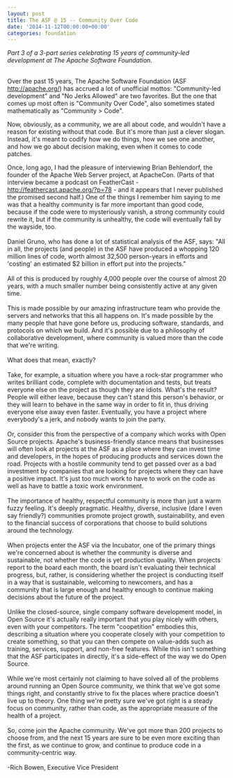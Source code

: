 ```yaml
---
layout: post
title: The ASF @ 15 -- Community Over Code
date: '2014-11-12T00:00:00+00:00'
categories: foundation
---
```

<div><em>Part 3 of a 3-part&nbsp;series celebrating 15 years of community-led development at The Apache Software Foundation.</em></div> 
  <div><br /></div> 
  <div> 
    <p>Over the past 15 years, The Apache Software Foundation (ASF <a href="http://apache.org/">http://apache.org/</a>) has accrued a lot of unofficial mottos: &quot;Community-led development&quot; and &quot;No Jerks Allowed&quot; are two favorites. But the one that comes up most often is &quot;Community Over Code&quot;, also sometimes stated mathematically as &quot;Community &gt; Code&quot;.</p> 
    <p>Now, obviously, as a community, we are all about code, and wouldn't have a reason for existing without that code. But it's more than just a clever slogan. Instead, it's meant to codify how we do things, how we see one another, and how we go about decision making, even when it comes to code patches.</p> 
  </div> 
  <div>Once, long ago, I had the pleasure of interviewing Brian Behlendorf, the founder of the Apache Web Server project, at ApacheCon. (Parts of that interview became a podcast on FeatherCast - <a href="http://feathercast.apache.org/?p=78">http://feathercast.apache.org/?p=78</a> - and it appears that I never published the promised second half.) One of the things I remember him saying to me was that a healthy community is far more important than good code, because if the code were to mysteriously vanish, a strong community could rewrite it, but if the community is unhealthy, the code will eventually fall by the wayside, too.&nbsp;</div> 
  <div><br /></div> 
  <div>Daniel Gruno, who has done a lot of statistical analysis of the ASF, says: &quot;All in all, the projects (and people) in the ASF have produced a whopping 120 million lines of code, worth almost 32,500 person-years in efforts and 'costing' an estimated $2 billion in effort put into the projects.&quot;</div> 
  <div><br /></div> 
  <div>All of this is produced by roughly 4,000 people over the course of almost 20 years, with a much smaller number being consistently active at any given time.</div> 
  <div><br /></div> 
  <div>This is made possible by our amazing infrastructure team who provide the servers and networks that this all happens on. It's made possible by the many people that have gone before us, producing software, standards, and protocols on which we build. And it's possible due to a philosophy of collaborative development, where community is valued more than the code that we're writing.</div> 
  <div><br /></div> 
  <div>What does that mean, exactly?</div> 
  <div><br /></div> 
  <div>Take, for example, a situation where you have a rock-star programmer who writes brilliant code, complete with documentation and tests, but treats everyone else on the project as though they are idiots. What's the result? People will either leave, because they can't stand this person's behavior, or they will learn to behave in the same way in order to fit in, thus driving everyone else away even faster. Eventually, you have a project where everybody's a jerk, and nobody wants to join the party.</div> 
  <div><br /></div> 
  <div>Or, consider this from the perspective of a company which works with Open Source projects. Apache's business-friendly stance means that businesses will often look at projects at the ASF as a place where they can invest time and developers, in the hopes of producing products and services down the road. Projects with a hostile community tend to get passed over as a bad investment by companies that are looking for projects where they can have a positive impact. It's just too much work to have to work on the code as well as have to battle a toxic work environment.</div> 
  <div><br /></div> 
  <div>The importance of healthy, respectful community is more than just a warm fuzzy feeling. It's deeply pragmatic. Healthy, diverse, inclusive (dare I even say friendly?) communities promote project growth, sustainability, and even to the financial success of corporations that choose to build solutions around the technology.</div> 
  <div><br /></div> 
  <div>When projects enter the ASF via the Incubator, one of the primary things we're concerned about is whether the community is diverse and sustainable, not whether the code is yet production quality. When projects report to the board each month, the board isn't evaluating their technical progress, but, rather, is considering whether the project is conducting itself in a way that is sustainable, welcoming to newcomers, and has a community that is large enough and healthy enough to continue making decisions about the future of the project.</div> 
  <div><br /></div> 
  <div>Unlike the closed-source, single company software development model, in Open Source it's actually really important that you play nicely with others, even with your competitors. The term &quot;coopetition&quot; embodies this, describing a situation where you cooperate closely with your competition to create something, so that you can then compete on value-adds such as training, services, support, and non-free features. While this isn't something that the ASF participates in directly, it's a side-effect of the way we do Open Source.</div> 
  <div><br /></div> 
  <div>While we're most certainly not claiming to have solved all of the problems around running an Open Source community, we think that we've got some things right, and constantly strive to fix the places where practice doesn't live up to theory. One thing we're pretty sure we've got right is a steady focus on community, rather than code, as the appropriate measure of the</div> 
  <div>health of a project.</div> 
  <div><br /></div> 
  <div>So, come join the Apache community. We've got more than 200 projects to choose from, and the next 15 years are sure to be even more exciting than the first, as we continue to grow, and continue to produce code in a community-centric way.</div> 
  <div><br /></div> 
  <div>-Rich Bowen, Executive Vice President</div>
